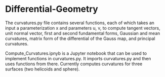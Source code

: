 # Differential-Geometry

The curvatures.py file contains several functions, each of which takes an input a parameterization x and parameters u, v, to compute tangent vectors, unit normal vector, first and second fundamental forms, Gaussian and mean curvatures, matrix form of the differential of the Gauss map, and principal curvatures.
   
Compute_Curvatures.ipnyb is a Jupyter notebook that can be used to implement functions in curvatures.py.
It imports curvatures.py and then uses functions from there.
Currently computes curvatures for three surfaces (two helicoids and sphere).
